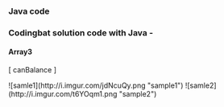### Java code

### Codingbat solution code with Java -
#### Array3
<p>[ canBalance ]</p>
![samle1](http://i.imgur.com/jdNcuQy.png "sample1")
![samle2](http://i.imgur.com/t6YOqm1.png "sample2")
